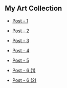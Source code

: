 ## My Art Collection

- <a href="https://github.com/khugitshii/my_art/blob/main/Arts/Post%20-%201.jpg"> Post - 1 </a>

- <a href="https://github.com/khugitshii/my_art/blob/main/Arts/Post%20-%202.jpg"> Post - 2 </a>

- <a href="https://github.com/khugitshii/my_art/blob/main/Arts/Post%20-%203.jpg"> Post - 3 </a>

- <a href="https://github.com/khugitshii/my_art/blob/main/Arts/Post%20-%204.jpg"> Post - 4 </a>

- <a href="https://github.com/khugitshii/my_art/blob/main/Arts/Post%20-%205.jpg"> Post - 5 </a>

- <a href="https://github.com/khugitshii/my_art/blob/main/Arts/Post%20-%206.jpg"> Post - 6 (1) </a>

- <a href="https://github.com/khugitshii/my_art/blob/main/Arts/Post%20-%206.jpg"> Post - 6 (2) </a>
